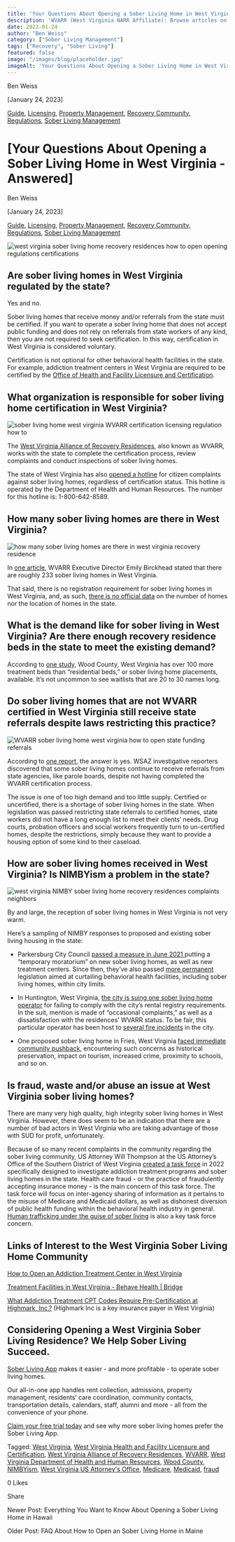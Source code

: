 ```yaml
---
title: 'Your Questions About Opening a Sober Living Home in West Virginia - Answered'
description: 'WVARR (West Virginia NARR Affiliate): Browse articles on WV recovery residence standards, news & updates.'
date: 2023-01-24
author: "Ben Weiss"
category: ["Sober Living Management"]
tags: ["Recovery", "Sober Living"]
featured: false
image: "/images/blog/placeholder.jpg"
imageAlt: 'Your Questions About Opening a Sober Living Home in West Virginia - Answered'
---
```


Ben Weiss

[January 24, 2023]

[Guide](/sober-living-app-blog/category/Guide), [Licensing](/sober-living-app-blog/category/Licensing), [Property Management](/sober-living-app-blog/category/Property+Management), [Recovery Community](/sober-living-app-blog/category/Recovery+Community), [Regulations](/sober-living-app-blog/category/Regulations), [Sober Living Management](/sober-living-app-blog/category/Sober+Living+Management)

#  [Your Questions About Opening a Sober Living Home in West Virginia - Answered]

Ben Weiss

[January 24, 2023]

[Guide](/sober-living-app-blog/category/Guide), [Licensing](/sober-living-app-blog/category/Licensing), [Property Management](/sober-living-app-blog/category/Property+Management), [Recovery Community](/sober-living-app-blog/category/Recovery+Community), [Regulations](/sober-living-app-blog/category/Regulations), [Sober Living Management](/sober-living-app-blog/category/Sober+Living+Management)

![west virginia sober living home recovery residences how to open opening regulations certifications](/images/blog/your-questions-about-opening-a-sober-living-home-in-west-virginia-answered/Screen_Shot_2023-01-16_at_9.04.00_AM.png)

## Are sober living homes in West Virginia regulated by the state? 

Yes and no.

Sober living homes that receive money and/or referrals from the state must be certified. If you want to operate a sober living home that does not accept public funding and does not rely on referrals from state workers of any kind, then you are not required to seek certification. In this way, certification in West Virginia is considered voluntary.

Certification is not optional for other behavioral health facilities in the state. For example, addiction treatment centers in West Virginia are required to be certified by the [Office of Health and Facility Licensure and Certification](http://ohflac.wvdhhr.org/). 

## What organization is responsible for sober living home certification in West Virginia?

![sober living home west virginia WVARR certification licensing regulation how to](/images/blog/your-questions-about-opening-a-sober-living-home-in-west-virginia-answered/Screen_Shot_2023-01-16_at_9.04.35_AM.png)

The [West Virginia Alliance of Recovery Residences](https://wvarr.org/), also known as WVARR, works with the state to complete the certification process, review complaints and conduct inspections of sober living homes. 

The state of West Virginia has also [opened a hotline](https://www.wsaz.com/2022/07/22/wva-announces-hotline-sober-living-concerns/) for citizen complaints against sober living homes, regardless of certification status. This hotline is operated by the Department of Health and Human Resources. The number for this hotline is: 1-800-642-8589.

## How many sober living homes are there in West Virginia? 

![how many sober living homes are there in west virginia recovery residence](/images/blog/your-questions-about-opening-a-sober-living-home-in-west-virginia-answered/Screen_Shot_2023-01-16_at_9.04.53_AM.png)

In [one article](https://www.wvpublic.org/2021-10-19/w-va-sober-living-homes-answer-call-for-better-conditions), WVARR Executive Director Emily Birckhead stated that there are roughly 233 sober living homes in West Virginia. 

That said, there is no registration requirement for sober living homes in West Virginia, and, as such, [there is no official data](https://www.wsaz.com/2022/06/30/wsaz-investigates-sober-living-homes/) on the number of homes nor the location of homes in the state. 

## What is the demand like for sober living in West Virginia? Are there enough recovery residence beds in the state to meet the existing demand?

According to [one study](https://www.urban.org/projects/do-states-and-counties-have-capacity-treat-opioid-use-disorder), Wood County, West Virginia has over 100 more treatment beds than “residential beds,” or sober living home placements, available. It’s not uncommon to see waitlists that are 20 to 30 names long. 

## Do sober living homes that are not WVARR certified in West Virginia still receive state referrals despite laws restricting this practice? 

![WVARR sober living home west virginia how to open state funding referrals](/images/blog/your-questions-about-opening-a-sober-living-home-in-west-virginia-answered/Screen_Shot_2023-01-16_at_9.04.16_AM.png)

According to [one report](https://www.wsaz.com/2022/06/30/wsaz-investigates-sober-living-homes/), the answer is yes. WSAZ investigative reporters discovered that some sober living homes continue to receive referrals from state agencies, like parole boards, despite not having completed the WVARR certification process. 

The issue is one of too high demand and too little supply. Certified or uncertified, there is a shortage of sober living homes in the state. When legislation was passed restricting state referrals to certified homes, state workers did not have a long enough list to meet their clients’ needs. Drug courts, probation officers and social workers frequently turn to un-certified homes, despite the restrictions, simply because they want to provide a housing option of some kind to their caseload. 

## How are sober living homes received in West Virginia? Is NIMBYism a problem in the state? 

![west virginia NIMBY sober living home recovery residences complaints neighbors](/images/blog/your-questions-about-opening-a-sober-living-home-in-west-virginia-answered/Screen_Shot_2023-01-16_at_10.17.23_AM.png)

By and large, the reception of sober living homes in West Virginia is not very warm. 

Here’s a sampling of NIMBY responses to proposed and existing sober living housing in the state:

  *  Parkersburg City Council [passed a measure in June 2021 ](https://mountainstatespotlight.org/2022/10/24/parkersburg-wv-opioid-epidemic-restriction/)putting a “temporary moratorium” on new sober living homes, as well as new treatment centers. Since then, they’ve also passed [more permanent ](https://drive.google.com/file/d/1eYjz_leC0YK9-0PJdAaMhqCoulnznqFb/view)legislation aimed at curtailing behavioral health facilities, including sober living homes, within city limits. 

  * In Huntington, West Virginia, [the city is suing one sober living home operator](https://www.wsaz.com/2022/09/21/city-huntington-files-lawsuit-against-lifehouse-sober-living-facilities/) for failing to comply with the city’s rental registry requirements. In the suit, mention is made of “occasional complaints,” as well as a dissatisfaction with the residences’ WVARR status. To be fair, this particular operator has been host to [several fire incidents](https://www.wboy.com/emergencies/11-west-virginia-men-displaced-after-sober-living-facility-fire/) in the city.

  * One proposed sober living home in Fries, West Virginia [faced immediate community pushback](https://www.wfxrtv.com/news/local-news/southside-virginia-news/proposed-sober-living-house-concerns-some-town-residents-in-fries/), encountering such concerns as historical preservation, impact on tourism, increased crime, proximity to schools, and so on.  

## Is fraud, waste and/or abuse an issue at West Virginia sober living homes? 

There are many very high quality, high integrity sober living homes in West Virginia. However, there does seem to be an indication that there are a number of bad actors in West Virginia who are taking advantage of those with SUD for profit, unfortunately. 

Because of so many recent complaints in the community regarding the sober living community, US Attorney Will Thompson at the US Attorney’s Office of the Southern District of West Virginia [created a task force](https://www.justice.gov/usao-sdwv/pr/sober-homes-focus-federal-health-care-fraud-task-force-0) in 2022 specifically designed to investigate addiction treatment programs and sober living homes in the state. Health care fraud - or the practice of fraudulently accepting insurance money - is the main concern of this task force. The task force will focus on inter-agency sharing of information as it pertains to the misuse of Medicare and Medicaid dollars, as well as dishonest diversion of public health funding within the behavioral health industry in general. [Human trafficking under the guise of sober living](https://wvmetronews.com/2022/10/20/thompson-says-more-than-five-sober-living-residences-in-southern-west-virginia-under-investigation-for-fraud/) is also a key task force concern. 

## Links of Interest to the West Virginia Sober Living Home Community

[How to Open an Addiction Treatment Center in West Virginia](https://behavehealth.com/blog/2022/7/14/how-to-open-an-addiction-treatment-center-in-west-virginia)

[Treatment Facilities in West Virginia - Behave Health | Bridge](https://bridge.behavehealth.com/rehabs/west-virginia)

[What Addiction Treatment CPT Codes Require Pre-Certification at Highmark, Inc.?](https://behavehealth.com/blog/2022/6/7/what-addiction-treatment-cpt-codes-require-pre-certification-at-highmark-inc) (Highmark Inc is a key insurance payer in West Virginia)

## Considering Opening a West Virginia Sober Living Residence? We Help Sober Living Succeed. 

[Sober Living App](/) makes it easier - and more profitable - to operate sober living homes. 

Our all-in-one app handles rent collection, admissions, property management, residents’ care coordination, community contacts, transportation details, calendars, staff, alumni and more - all from the convenience of your phone.  

[Claim your free trial today](https://behavehealth.com/get-started) and see why more sober living homes prefer the Sober Living App.

Tagged: [West Virginia](/sober-living-app-blog/tag/West+Virginia), [West Virginia Health and Facility Licensure and Certiification](/sober-living-app-blog/tag/West+Virginia+Health+and+Facility+Licensure+and+Certiification), [West Virginia Alliance of Recovery Residences](https://soberlivingapp.com/sober-living-app-blog/tag/West+Virginia+Alliance+of+Recovery+Residences), [WVARR](https://soberlivingapp.com/sober-living-app-blog/tag/WVARR), [West Virginia Department of Health and Human Resources](https://soberlivingapp.com/sober-living-app-blog/tag/West+Virginia+Department+of+Health+and+Human+Resources), [Wood County](https://soberlivingapp.com/sober-living-app-blog/tag/Wood+County), [NIMBYism](/sober-living-app-blog/tag/NIMBYism), [West Virginia US Attorney's Office](https://soberlivingapp.com/sober-living-app-blog/tag/West+Virginia+US+Attorney%27s+Office), [Medicare](https://soberlivingapp.com/sober-living-app-blog/tag/Medicare), [Medicaid](/sober-living-app-blog/tag/Medicaid), [fraud](https://soberlivingapp.com/sober-living-app-blog/tag/fraud)

0 Likes

Share

Newer Post: Everything You Want to Know About Opening a Sober Living Home in Hawaii

Older Post: FAQ About How to Open an Sober Living Home in Maine